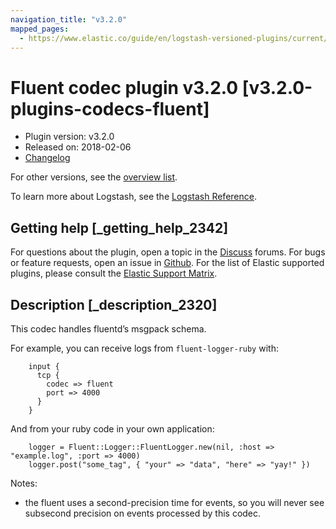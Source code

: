 ```yaml
---
navigation_title: "v3.2.0"
mapped_pages:
  - https://www.elastic.co/guide/en/logstash-versioned-plugins/current/v3.2.0-plugins-codecs-fluent.html
---
```


# Fluent codec plugin v3.2.0 [v3.2.0-plugins-codecs-fluent]

* Plugin version: v3.2.0
* Released on: 2018-02-06
* [Changelog](https://github.com/logstash-plugins/logstash-codec-fluent/blob/v3.2.0/CHANGELOG.md)

For other versions, see the [overview list](codec-fluent-index.md).

To learn more about Logstash, see the [Logstash Reference](https://www.elastic.co/guide/en/logstash/current/index.html).

## Getting help [_getting_help_2342]

For questions about the plugin, open a topic in the [Discuss](http://discuss.elastic.co) forums. For bugs or feature requests, open an issue in [Github](https://github.com/logstash-plugins/logstash-codec-fluent). For the list of Elastic supported plugins, please consult the [Elastic Support Matrix](https://www.elastic.co/support/matrix#matrix_logstash_plugins).

## Description [_description_2320]

This codec handles fluentd’s msgpack schema.

For example, you can receive logs from `fluent-logger-ruby` with:

```
    input {
      tcp {
        codec => fluent
        port => 4000
      }
    }
```

And from your ruby code in your own application:

```
    logger = Fluent::Logger::FluentLogger.new(nil, :host => "example.log", :port => 4000)
    logger.post("some_tag", { "your" => "data", "here" => "yay!" })
```

Notes:

* the fluent uses a second-precision time for events, so you will never see subsecond precision on events processed by this codec.
